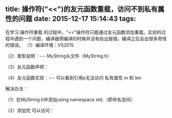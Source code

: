 title: 操作符("<<")的友元函数重载，访问不到私有属性的问题
date: 2015-12-17 15:14:43
tags:
---
在学习 操作符重载 的过程中，"<<"操作符只能通过友元函数添加重载。实验的过程中遇到一个问题，编译器预编译的时候并没有给出报错，编译之后会出很多奇怪的错误。
（1）编译环境：VS2015

（2）类型说明：--- MyString头文件（MyString.h）


（3）友元函数声明：


（4）友元函数实现：--- 可以看到引用p无法访问 私有属性 m 和 len


解决办法：

（1）在MyString.h中添加using namespace std;（即命名空间）

（2）添加完 可以访问：


